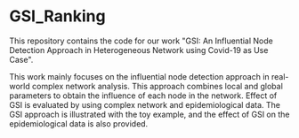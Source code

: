 # GSI_Ranking
This repository contains the code for our work "GSI: An Influential Node Detection Approach in Heterogeneous Network using Covid-19 as Use Case".

This work mainly focuses on the influential node detection approach in real-world complex network analysis. This approach combines local and global parameters to obtain the influence of each node in the network. Effect of GSI is evaluated by using complex network and epidemiological data. The GSI approach is illustrated with the toy example, and the effect of GSI on the epidemiological data is also provided.
